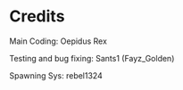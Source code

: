 Credits
=================================

Main Coding:
Oepidus Rex

Testing and bug fixing:
Sants1 (Fayz_Golden)

Spawning Sys:
rebel1324
